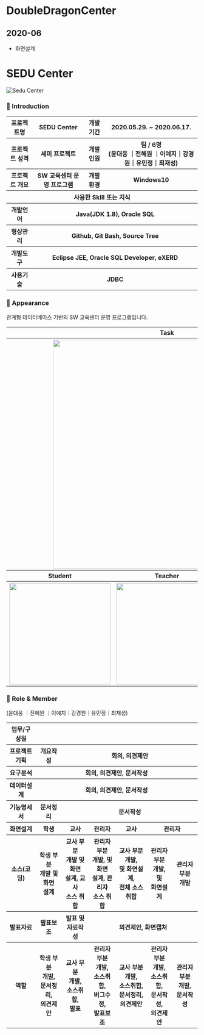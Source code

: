# DoubleDragonCenter

## 2020-06
 - 화면설계


# SEDU Center

![Sedu Center](asset/sedu-center-thumbnail.png "Preview")

### 👋 Introduction

<table>
    <tr>
        <th>프로젝트명</th>
        <th>SEDU Center</th>
        <th>개발 기간</th>
        <th>2020.05.29. ~ 2020.06.17.</th>
    </tr>
    <tr>
        <th>프로젝트 성격</th>
        <th>세미 프로젝트</th>
        <th>개발 인원</th>
        <th>팀 / 6명<br>
          (윤대웅 ｜전혜원 ｜이예지｜강경원｜유민정｜최재성)
      </th>
    </tr>
      <tr>
        <th>프로젝트 개요</th>
        <th>SW 교육센터 운영 프로그램</th>
        <th>개발 환경</th>
        <th>Windows10</th>
    </tr>
    <tr>
        <th colspan="5">사용한 Skill 또는 지식</th>
    </tr>  
    <tr>
        <th>개발언어</th>
        <th colspan="3">Java(JDK 1.8), Oracle SQL </th>
    </tr>
    <tr>
        <th>형상관리</th>
        <th colspan="3">Github, Git Bash, Source Tree</th>
    </tr>
    <tr>
        <th>개발도구</th>
        <th colspan="3">Eclipse JEE, Oracle SQL Developer, eXERD</th>
    </tr>
    <tr>
        <th>사용기술</th>
        <th colspan="3">JDBC</th>
    </tr>
</table>

### 📼 Appearance

관계형 데이터베이스 기반의 SW 교육센터 운영 프로그램입니다.

<table>
    <tr>
        <th colspan="3">Task</th>
    </tr>
    <tr>
        <th colspan="3"><img width="600" src="asset/sedu-center-task.png"></th>
    </tr>
    <tr>
       <th>Student</th>
       <th>Teacher</th>
       <th>Admin</th>
    </tr>
    <tr>
        <th><img width="266" src="asset/sedu-center-task-student.gif"></th>
        <th><img width="266" src="asset/sedu-center-teacher.gif"></th>
        <th><img width="266" src="asset/sedu-center-task-admin.gif"></th>
    </tr>
</table>

### 📑 Role & Member

<table>
    <tr>
        <th>업무/구성원</th>
        (윤대웅 ｜전혜원 ｜이예지｜강경원｜유민정｜최재성)
    </tr>
    <tr>
        <th>프로젝트 기획</th>
        <th>개요작성</th>
        <th colspan="5">회의, 의견제안</th>
    </tr>
    <tr>
        <th>요구분석</th>
        <th colspan="6">회의, 의견제안, 문서작성</th>
    </tr>
    <tr>
        <th>데이터설계</th>
        <th colspan="6">회의, 의견제안, 문서작성</th>
    </tr>
    <tr>
        <th>기능명세서</th>
        <th>문서정리</th>
        <th colspan="5">문서작성</th>
    </tr>
    <tr>
        <th>화면설계</th>
        <th>학생</th>
        <th>교사</th>
        <th>관리자</th>
        <th>교사</th>
        <th colspan="2">관리자</th>
    </tr>
    <tr>
        <th>소스(코딩)</th>
        <th>학생 부분 <br>개발 및 화면<br>설계</th>
        <th>교사 부분 <br>개발 및 화면<br>설계, 교사 <br>소스 취합</th>
        <th>관리자 부분 <br>개발, 및 화면<br>설계, 관리자 <br>소스 취합</th>
        <th>교사 부분 개발, <br>및 화면설계, <br>전체 소스 취합</th>
        <th>관리자 부분 <Br>개발, 및 <Br>화면설계</th>
        <th>관리자 부분 <br>개발</th>
    </tr>
    <tr>
        <th>발표자료</th>
        <th>발표보조</th>
        <th>발표 및 <br>자료작성</th>
        <th colspan="4">의견제안, 화면캡쳐</th>
    </tr>
    <tr>
        <th>역할</th>
        <th>학생 부분 <br>개발, <br>문서정리, <br>의견제안</th>
        <th>교사 부분 <br>개발, <br>소스취합, <br>발표</th>
        <th>관리자 부분 <br>개발, <br>소스취합, <br>버그수정, <br>발표보조</th>
        <th>교사 부분 <br>개발, <br>소스취합, <br>문서정리, <br>의견제안</th>
        <th>관리자 부분 <br>개발, <br>소스취합, <br>문서작성, <br>의견제안</th>
        <th>관리자 부분 <br>개발, <br>문서작성</th>
    </tr>
</table>

